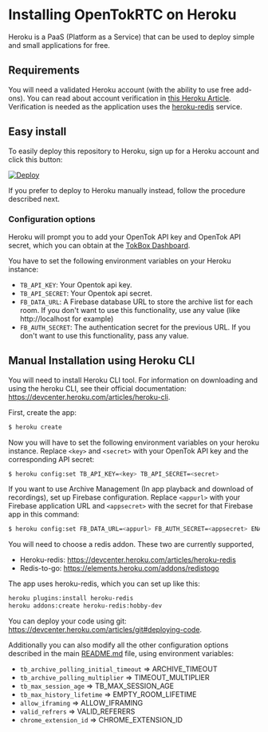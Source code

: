 # Installing OpenTokRTC on Heroku

Heroku is a PaaS (Platform as a Service) that can be used to deploy simple and small applications
for free.

## Requirements

You will need a validated Heroku account (with the ability to use free add-ons). You can read about account verification in [this Heroku Article](https://devcenter.heroku.com/articles/account-verification). Verification is needed as the application uses the [heroku-redis](https://devcenter.heroku.com/articles/heroku-redis) service.

## Easy install

To easily deploy this repository to Heroku, sign up for a Heroku account and click this
button:

<a href="https://heroku.com/deploy?template=https://github.com/opentok/OpenTokRTC-V2" target="_blank">
  <img src="https://www.herokucdn.com/deploy/button.png" alt="Deploy">
</a>

If you prefer to deploy to Heroku manually instead, follow the procedure described next.

### Configuration options

Heroku will prompt you to add your OpenTok API key and OpenTok API secret, which you can obtain at the [TokBox Dashboard](https://tokbox.com/account).

You have to set the following environment variables on your Heroku instance:

- `TB_API_KEY`: Your Opentok api key.
- `TB_API_SECRET`: Your Opentok api secret.
- `FB_DATA_URL`: A Firebase database URL to store the archive list for each room. If you don't want to use this functionality, use any value (like http://localhost for example)
- `FB_AUTH_SECRET`: The authentication secret for the previous URL. If you don't want to use this functionality, pass any value.

## Manual Installation using Heroku CLI

You will need to install Heroku CLI tool. For information on downloading and using the heroku CLI, see their official documentation: https://devcenter.heroku.com/articles/heroku-cli.

First, create the app:

```sh
$ heroku create
```

Now you will have to set the following environment variables on your heroku instance. Replace `<key>` and `<secret>` with your OpenTok API key and the corresponding API secret:

```sh
$ heroku config:set TB_API_KEY=<key> TB_API_SECRET=<secret>
```

If you want to use Archive Management (In app playback and download of recordings), set up Firebase configuration. Replace `<appurl>` with your Firebase application URL and `<appsecret>` with the secret for that Firebase app in this command:

```sh
$ heroku config:set FB_DATA_URL=<appurl> FB_AUTH_SECRET=<appsecret> ENABLE_ARCHIVE_MANAGER=true
```

You will need to choose a redis addon. These two are currently supported,
 - Heroku-redis: https://devcenter.heroku.com/articles/heroku-redis
 - Redis-to-go: https://elements.heroku.com/addons/redistogo

The app uses heroku-redis, which you can set up like this:

```sh
heroku plugins:install heroku-redis
heroku addons:create heroku-redis:hobby-dev
```

You can deploy your code using git: https://devcenter.heroku.com/articles/git#deploying-code.

Additionally you can also modify all the other configuration options described in the main
[README.md](README.md) file, using environment variables:

- `tb_archive_polling_initial_timeout` => ARCHIVE_TIMEOUT
- `tb_archive_polling_multiplier` => TIMEOUT_MULTIPLIER
- `tb_max_session_age` => TB_MAX_SESSION_AGE
- `tb_max_history_lifetime` => EMPTY_ROOM_LIFETIME
- `allow_iframing` => ALLOW_IFRAMING
- `valid_refrers` => VALID_REFERERS
- `chrome_extension_id` => CHROME_EXTENSION_ID
